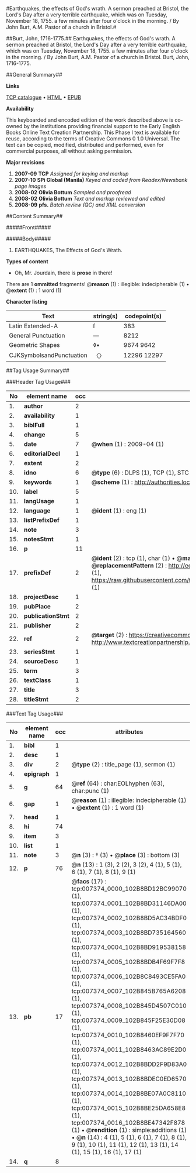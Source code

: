 #Earthquakes, the effects of God's wrath. A sermon preached at Bristol, the Lord's Day after a very terrible earthquake, which was on Tuesday, November 18, 1755. a few minutes after four o'clock in the morning. / By John Burt, A.M. Pastor of a church in Bristol.#

##Burt, John, 1716-1775.##
Earthquakes, the effects of God's wrath. A sermon preached at Bristol, the Lord's Day after a very terrible earthquake, which was on Tuesday, November 18, 1755. a few minutes after four o'clock in the morning. / By John Burt, A.M. Pastor of a church in Bristol.
Burt, John, 1716-1775.

##General Summary##

**Links**

[TCP catalogue](http://www.ota.ox.ac.uk/tcp/)  • 
[HTML](http://tei.it.ox.ac.uk/tcp/Texts-HTML/free/N05/N05806.html)  • 
[EPUB](http://tei.it.ox.ac.uk/tcp/Texts-EPUB/free/N05/N05806.epub)

**Availability**

This keyboarded and encoded edition of the
	       work described above is co-owned by the institutions
	       providing financial support to the Early English Books
	       Online Text Creation Partnership. This Phase I text is
	       available for reuse, according to the terms of Creative
	       Commons 0 1.0 Universal. The text can be copied,
	       modified, distributed and performed, even for
	       commercial purposes, all without asking permission.

**Major revisions**

1. __2007-09__ __TCP__ *Assigned for keying and markup*
1. __2007-10__ __SPi Global (Manila)__ *Keyed and coded from Readex/Newsbank page images*
1. __2008-02__ __Olivia Bottum__ *Sampled and proofread*
1. __2008-02__ __Olivia Bottum__ *Text and markup reviewed and edited*
1. __2008-09__ __pfs.__ *Batch review (QC) and XML conversion*

##Content Summary##

#####Front#####

#####Body#####

1. EARTHQUAKES, The Effects of God's Wrath.

**Types of content**

  * Oh, Mr. Jourdain, there is **prose** in there!

There are 1 **ommitted** fragments! 
 @__reason__ (1) : illegible: indecipherable (1)  •  @__extent__ (1) : 1 word (1)

**Character listing**


|Text|string(s)|codepoint(s)|
|---|---|---|
|Latin Extended-A|ſ|383|
|General Punctuation|—|8212|
|Geometric Shapes|◊▪|9674 9642|
|CJKSymbolsandPunctuation|〈〉|12296 12297|

##Tag Usage Summary##

###Header Tag Usage###

|No|element name|occ|attributes|
|---|---|---|---|
|1.|__author__|2||
|2.|__availability__|1||
|3.|__biblFull__|1||
|4.|__change__|5||
|5.|__date__|7| @__when__ (1) : 2009-04 (1)|
|6.|__editorialDecl__|1||
|7.|__extent__|2||
|8.|__idno__|6| @__type__ (6) : DLPS (1), TCP (1), STC (1), NOTIS (1), IMAGE-SET (1), EVANS-CITATION (1)|
|9.|__keywords__|1| @__scheme__ (1) : http://authorities.loc.gov/ (1)|
|10.|__label__|5||
|11.|__langUsage__|1||
|12.|__language__|1| @__ident__ (1) : eng (1)|
|13.|__listPrefixDef__|1||
|14.|__note__|3||
|15.|__notesStmt__|1||
|16.|__p__|11||
|17.|__prefixDef__|2| @__ident__ (2) : tcp (1), char (1)  •  @__matchPattern__ (2) : ([0-9\-]+):([0-9IVX]+) (1), (.+) (1)  •  @__replacementPattern__ (2) : http://eebo.chadwyck.com/downloadtiff?vid=$1&page=$2 (1), https://raw.githubusercontent.com/textcreationpartnership/Texts/master/tcpchars.xml#$1 (1)|
|18.|__projectDesc__|1||
|19.|__pubPlace__|2||
|20.|__publicationStmt__|2||
|21.|__publisher__|2||
|22.|__ref__|2| @__target__ (2) : https://creativecommons.org/publicdomain/zero/1.0/ (1), http://www.textcreationpartnership.org/docs/. (1)|
|23.|__seriesStmt__|1||
|24.|__sourceDesc__|1||
|25.|__term__|3||
|26.|__textClass__|1||
|27.|__title__|3||
|28.|__titleStmt__|2||


###Text Tag Usage###

|No|element name|occ|attributes|
|---|---|---|---|
|1.|__bibl__|1||
|2.|__desc__|1||
|3.|__div__|2| @__type__ (2) : title_page (1), sermon (1)|
|4.|__epigraph__|1||
|5.|__g__|64| @__ref__ (64) : char:EOLhyphen (63), char:punc (1)|
|6.|__gap__|1| @__reason__ (1) : illegible: indecipherable (1)  •  @__extent__ (1) : 1 word (1)|
|7.|__head__|1||
|8.|__hi__|74||
|9.|__item__|3||
|10.|__list__|1||
|11.|__note__|3| @__n__ (3) : † (3)  •  @__place__ (3) : bottom (3)|
|12.|__p__|76| @__n__ (13) : 1 (3), 2 (2), 3 (2), 4 (1), 5 (1), 6 (1), 7 (1), 8 (1), 9 (1)|
|13.|__pb__|17| @__facs__ (17) : tcp:007374_0000_102B8BD12BC99070 (1), tcp:007374_0001_102B8BD31146DA00 (1), tcp:007374_0002_102B8BD5AC34BDF0 (1), tcp:007374_0003_102B8BD735164560 (1), tcp:007374_0004_102B8BD919538158 (1), tcp:007374_0005_102B8BDB4F69F7F8 (1), tcp:007374_0006_102B8C8493CE5FA0 (1), tcp:007374_0007_102B845B765A6208 (1), tcp:007374_0008_102B845D4507C010 (1), tcp:007374_0009_102B845F25E30D08 (1), tcp:007374_0010_102B8460EF9F7F70 (1), tcp:007374_0011_102B8463AC89E2D0 (1), tcp:007374_0012_102B8BDD2F9D83A0 (1), tcp:007374_0013_102B8BDEC0ED6570 (1), tcp:007374_0014_102B8BE07A0C8110 (1), tcp:007374_0015_102B8BE25DA658E8 (1), tcp:007374_0016_102B8BE47342F878 (1)  •  @__rendition__ (1) : simple:additions (1)  •  @__n__ (14) : 4 (1), 5 (1), 6 (1), 7 (1), 8 (1), 9 (1), 10 (1), 11 (1), 12 (1), 13 (1), 14 (1), 15 (1), 16 (1), 17 (1)|
|14.|__q__|8||
